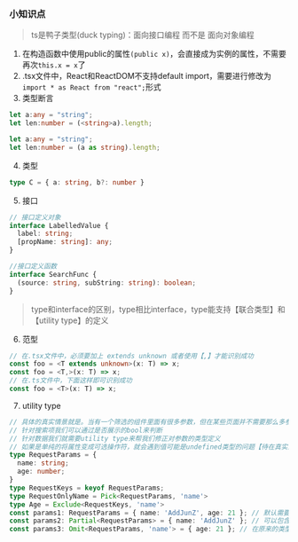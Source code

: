 ### 小知识点
> ts是鸭子类型(duck typing)：面向接口编程 而不是 面向对象编程
1. 在构造函数中使用public的属性```(public x)```，会直接成为实例的属性，不需要再次```this.x = x```了
2. .tsx文件中，React和ReactDOM不支持default import，需要进行修改为```import * as React from "react";```形式
3. 类型断言
```ts
let a:any = "string";
let len:number = (<string>a).length;

let a:any = "string";
let len:number = (a as string).length;
```

4. 类型
```ts
type C = { a: string, b?: number }
```
5. 接口
```ts
// 接口定义对象
interface LabelledValue {
  label: string;
  [propName: string]: any;
}

//接口定义函数
interface SearchFunc {
  (source: string, subString: string): boolean;
}
```
> type和interface的区别，type相比interface，type能支持【联合类型】和【utility type】的定义
6. 范型
```ts
// 在.tsx文件中，必须要加上 extends unknown 或者使用【,】才能识别成功
const foo = <T extends unknown>(x: T) => x;
const foo = <T,>(x: T) => x;
// 在.ts文件中，下面这样即可识别成功
const foo = <T>(x: T) => x;
```
7. utility type
```ts
// 具体的真实情景就是。当有一个筛选的组件里面有很多参数，但在某些页面并不需要那么多参数筛选的时候
// 针对搜索项我们可以通过是否展示的bool来判断
// 针对数据我们就需要utility type来帮我们修正对参数的类型定义
// 如果是单纯的将属性变成可选操作符，就会遇到值可能是undefined类型的问题【待在真实业务上验证可行性】
type RequestParams = {
  name: string;
  age: number;
}
type RequestKeys = keyof RequestParams;
type RequestOnlyName = Pick<RequestParams, 'name'>
type Age = Exclude<RequestKeys, 'name'>
const params1: RequestParams = { name: 'AddJunZ', age: 21 }; // 默认需要带上所有参数
const params2: Partial<RequestParams> = { name: 'AddJunZ' }; // 可以包含任何的参数字段
const params3: Omit<RequestParams, 'name'> = { age: 21 }; // 在原来的类型除去某个字段
```